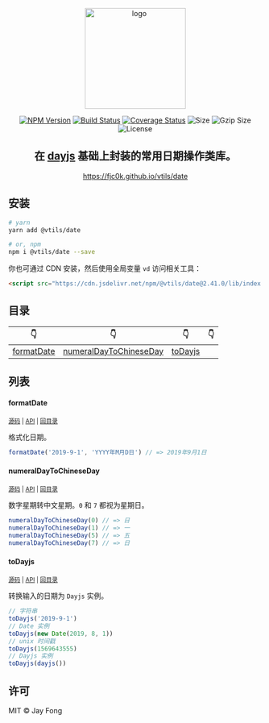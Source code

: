 <p align="center"><img width="200" src="https://raw.githubusercontent.com/fjc0k/vtils/master/logo.png" alt="logo"></p>

<p align="center"><a href="https://www.npmjs.com/package/@vtils/date"><img src="https://badge.fury.io/js/%40vtils%2Fdate.svg" alt="NPM Version"></a> <a href="https://travis-ci.org/fjc0k/vtils"><img src="https://travis-ci.org/fjc0k/vtils.svg?branch=master" alt="Build Status"></a> <a href="https://codecov.io/gh/fjc0k/vtils"><img src="https://codecov.io/gh/fjc0k/vtils/branch/master/graph/badge.svg" alt="Coverage Status"></a> <img src="https://badgen.net/bundlephobia/min/@vtils/date" alt="Size"> <img src="https://badgen.net/bundlephobia/minzip/@vtils/date" alt="Gzip Size"> <img src="https://badgen.net/github/license/fjc0k/vtils" alt="License"></p>

<h2 align="center">在 <a href="https://github.com/iamkun/dayjs">dayjs</a> 基础上封装的常用日期操作类库。</h2>

<p align="center">
  <a href="https://fjc0k.github.io/vtils/date">https://fjc0k.github.io/vtils/date</a>
</p>

## 安装

```bash
# yarn
yarn add @vtils/date

# or, npm
npm i @vtils/date --save
```

你也可通过 CDN 安装，然后使用全局变量 `vd` 访问相关工具：

```html
<script src="https://cdn.jsdelivr.net/npm/@vtils/date@2.41.0/lib/index.umd.min.js" crossorigin="anonymous"></script>
```

<!-- TYPEDOC -->

## 目录
<!-- Main!目录 -->
👇 | 👇 | 👇 | 👇
--- | --- | --- | ---
[formatDate](#formatdate) | [numeralDayToChineseDay](#numeraldaytochineseday) | [toDayjs](#todayjs) | 
<!-- Maini目录 -->

## 列表
<!-- Main!内容 -->
#### formatDate

<small>[源码](https://github.com/fjc0k/vtils/blob/master/packages/date/src/formatDate.ts#L15) | [API](https://fjc0k.github.io/vtils/date/globals.html#formatdate) | [回目录](#目录)</small>

格式化日期。

```ts
formatDate('2019-9-1', 'YYYY年M月D日') // => 2019年9月1日
```

#### numeralDayToChineseDay

<small>[源码](https://github.com/fjc0k/vtils/blob/master/packages/date/src/numeralDayToChineseDay.ts#L25) | [API](https://fjc0k.github.io/vtils/date/globals.html#numeraldaytochineseday) | [回目录](#目录)</small>

数字星期转中文星期。`0` 和 `7` 都视为星期日。

```ts
numeralDayToChineseDay(0) // => 日
numeralDayToChineseDay(1) // => 一
numeralDayToChineseDay(5) // => 五
numeralDayToChineseDay(7) // => 日
```

#### toDayjs

<small>[源码](https://github.com/fjc0k/vtils/blob/master/packages/date/src/toDayjs.ts#L21) | [API](https://fjc0k.github.io/vtils/date/globals.html#todayjs) | [回目录](#目录)</small>

转换输入的日期为 `Dayjs` 实例。

```ts
// 字符串
toDayjs('2019-9-1')
// Date 实例
toDayjs(new Date(2019, 8, 1))
// unix 时间戳
toDayjs(1569643555)
// Dayjs 实例
toDayjs(dayjs())
```
<!-- Maini内容 -->

## 许可

MIT ©️ Jay Fong

